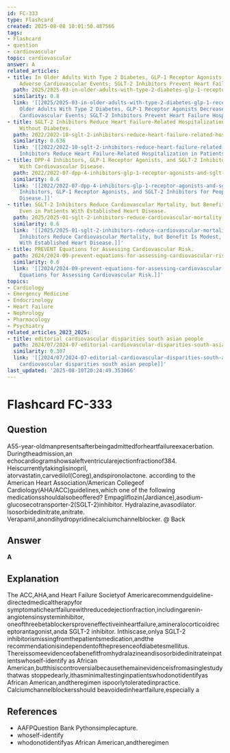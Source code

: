 ```yaml
---
id: FC-333
type: Flashcard
created: 2025-08-08 10:01:50.487566
tags:
- Flashcard
- question
- cardiovascular
topic: cardiovascular
answer: A
related_articles:
- title: In Older Adults With Type 2 Diabetes, GLP-1 Receptor Agonists Decrease Major
    Adverse Cardiovascular Events; SGLT-2 Inhibitors Prevent Heart Failure Hospitalizations.
  path: 2025/2025-03-in-older-adults-with-type-2-diabetes-glp-1-receptor-agonists.md
  similarity: 0.8
  link: '[[2025/2025-03-in-older-adults-with-type-2-diabetes-glp-1-receptor-agonists|In
    Older Adults With Type 2 Diabetes, GLP-1 Receptor Agonists Decrease Major Adverse
    Cardiovascular Events; SGLT-2 Inhibitors Prevent Heart Failure Hospitalizations.]]'
- title: SGLT-2 Inhibitors Reduce Heart Failure-Related Hospitalization in Patients
    Without Diabetes.
  path: 2022/2022-10-sglt-2-inhibitors-reduce-heart-failure-related-hospitalizati.md
  similarity: 0.636
  link: '[[2022/2022-10-sglt-2-inhibitors-reduce-heart-failure-related-hospitalizati|SGLT-2
    Inhibitors Reduce Heart Failure-Related Hospitalization in Patients Without Diabetes.]]'
- title: DPP-4 Inhibitors, GLP-1 Receptor Agonists, and SGLT-2 Inhibitors for People
    With Cardiovascular Disease.
  path: 2022/2022-07-dpp-4-inhibitors-glp-1-receptor-agonists-and-sglt-2-inhibito.md
  similarity: 0.6
  link: '[[2022/2022-07-dpp-4-inhibitors-glp-1-receptor-agonists-and-sglt-2-inhibito|DPP-4
    Inhibitors, GLP-1 Receptor Agonists, and SGLT-2 Inhibitors for People With Cardiovascular
    Disease.]]'
- title: SGLT-2 Inhibitors Reduce Cardiovascular Mortality, but Benefit Is Modest,
    Even in Patients With Established Heart Disease.
  path: 2025/2025-01-sglt-2-inhibitors-reduce-cardiovascular-mortality-but-benefi.md
  similarity: 0.6
  link: '[[2025/2025-01-sglt-2-inhibitors-reduce-cardiovascular-mortality-but-benefi|SGLT-2
    Inhibitors Reduce Cardiovascular Mortality, but Benefit Is Modest, Even in Patients
    With Established Heart Disease.]]'
- title: PREVENT Equations for Assessing Cardiovascular Risk.
  path: 2024/2024-09-prevent-equations-for-assessing-cardiovascular-risk.md
  similarity: 0.6
  link: '[[2024/2024-09-prevent-equations-for-assessing-cardiovascular-risk|PREVENT
    Equations for Assessing Cardiovascular Risk.]]'
topics:
- Cardiology
- Emergency Medicine
- Endocrinology
- Heart Failure
- Nephrology
- Pharmacology
- Psychiatry
related_articles_2023_2025:
- title: editorial cardiovascular disparities south asian people
  path: 2024/07/2024-07-editorial-cardiovascular-disparities-south-asian-people.md
  similarity: 0.307
  link: '[[2024/07/2024-07-editorial-cardiovascular-disparities-south-asian-people|editorial
    cardiovascular disparities south asian people]]'
last_updated: '2025-08-10T20:24:49.353066'
---
```


# Flashcard FC-333

## Question

A55-year-oldmanpresentsafterbeingadmittedforheartfailureexacerbation. Duringtheadmission,an echocardiogramshowsaleftventricularejectionfractionof384. Heiscurrentlytakinglisinopril, atorvastatin,carvedilol(Coreg),andspironolactone. according to the American Heart Association/American Collegeof Cardiology(AHA/ACC)guidelines,which one of the following medicationsshouldalsobeoffered? Empagliflozin(Jardiance),asodium-glucosecotransporter-2(SGLT-2)inhibitor. Hydralazine,avasodilator. lsosorbidedinitrate,anitrate. Verapamil,anondihydropyridinecalciumchannelblocker. @ Back

## Answer

**A**

## Explanation

The ACC,AHA,and Heart Failure Societyof Americarecommendguideline-directedmedicaltherapyfor symptomaticheartfailurewithreducedejectionfraction,includingarenin-angiotensinsysteminhibitor, oneofthreebetablockersproveneffectiveinheartfailure,amineralocorticoidreceptorantagonist,anda SGLT-2 inhibitor. Inthiscase,onlya SGLT-2 inhibitorismissingfromthepatientsmedication,andthe recommendationisindependentofthepresenceofdiabetesmellitus. Thereissomeevidenceofabenefitfromhydralazineandisosorbidedinitrateinpatientswhoself-identify as African American,butthisiscontroversialbecausethemainevidenceisfromasinglestudythatwas stoppedearly,ithasminimaltestinginpatientswhodonotidentifyas African American,andtheregimen ispoorlytoleratedinpractice. Calciumchannelblockersshould beavoidedinheartfailure,especially a

## References

- AAFPQuestion Bank Pythonsimplecapture.
- whoself-identify
- whodonotidentifyas African American,andtheregimen


